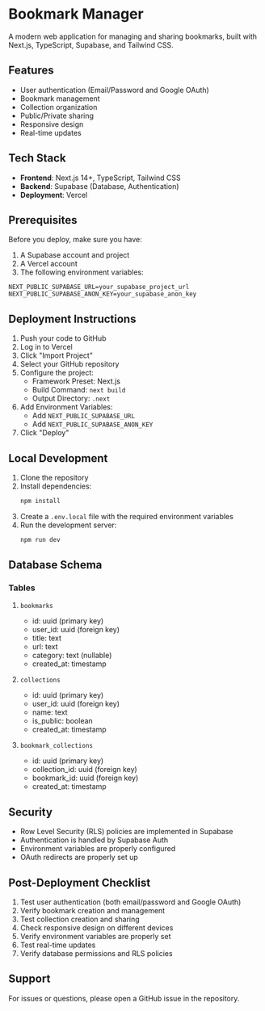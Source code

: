 # Bookmark Manager

A modern web application for managing and sharing bookmarks, built with Next.js, TypeScript, Supabase, and Tailwind CSS.

## Features

- User authentication (Email/Password and Google OAuth)
- Bookmark management
- Collection organization
- Public/Private sharing
- Responsive design
- Real-time updates

## Tech Stack

- **Frontend**: Next.js 14+, TypeScript, Tailwind CSS
- **Backend**: Supabase (Database, Authentication)
- **Deployment**: Vercel

## Prerequisites

Before you deploy, make sure you have:

1. A Supabase account and project
2. A Vercel account
3. The following environment variables:

```env
NEXT_PUBLIC_SUPABASE_URL=your_supabase_project_url
NEXT_PUBLIC_SUPABASE_ANON_KEY=your_supabase_anon_key
```

## Deployment Instructions

1. Push your code to GitHub
2. Log in to Vercel
3. Click "Import Project"
4. Select your GitHub repository
5. Configure the project:
   - Framework Preset: Next.js
   - Build Command: `next build`
   - Output Directory: `.next`
6. Add Environment Variables:
   - Add `NEXT_PUBLIC_SUPABASE_URL`
   - Add `NEXT_PUBLIC_SUPABASE_ANON_KEY`
7. Click "Deploy"

## Local Development

1. Clone the repository
2. Install dependencies:
   ```bash
   npm install
   ```
3. Create a `.env.local` file with the required environment variables
4. Run the development server:
   ```bash
   npm run dev
   ```

## Database Schema

### Tables

1. `bookmarks`
   - id: uuid (primary key)
   - user_id: uuid (foreign key)
   - title: text
   - url: text
   - category: text (nullable)
   - created_at: timestamp

2. `collections`
   - id: uuid (primary key)
   - user_id: uuid (foreign key)
   - name: text
   - is_public: boolean
   - created_at: timestamp

3. `bookmark_collections`
   - id: uuid (primary key)
   - collection_id: uuid (foreign key)
   - bookmark_id: uuid (foreign key)
   - created_at: timestamp

## Security

- Row Level Security (RLS) policies are implemented in Supabase
- Authentication is handled by Supabase Auth
- Environment variables are properly configured
- OAuth redirects are properly set up

## Post-Deployment Checklist

1. Test user authentication (both email/password and Google OAuth)
2. Verify bookmark creation and management
3. Test collection creation and sharing
4. Check responsive design on different devices
5. Verify environment variables are properly set
6. Test real-time updates
7. Verify database permissions and RLS policies

## Support

For issues or questions, please open a GitHub issue in the repository.
